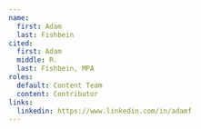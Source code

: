 ```yaml
---
name:
  first: Adam
  last: Fishbein
cited:
  first: Adam
  middle: R.
  last: Fishbein, MPA
roles:
  default: Content Team
  content: Contributor
links:
  linkedin: https://www.linkedin.com/in/adamf
---
```

